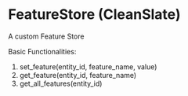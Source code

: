 # FeatureStore (CleanSlate)
A custom Feature Store

Basic Functionalities:
1) set_feature(entity_id, feature_name, value)
2) get_feature(entity_id, feature_name)
3) get_all_features(entity_id)
